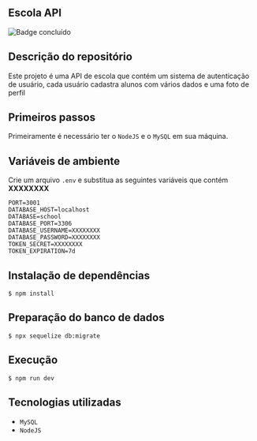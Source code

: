 ## Escola API
![Badge concluído](http://img.shields.io/static/v1?label=STATUS&message=CONCLUÍDO&color=GREEN&style=for-the-badge)

## Descrição do repositório
Este projeto é uma API de escola que contém um sistema de autenticação de usuário, cada usuário cadastra alunos com vários dados e uma foto de perfil

## Primeiros passos

Primeiramente é necessário ter o `NodeJS` e o `MySQL` em sua máquina.

## Variáveis de ambiente
Crie um arquivo `.env` e substitua as seguintes variáveis que contém **XXXXXXXX**

```env
PORT=3001
DATABASE_HOST=localhost
DATABASE=school
DATABASE_PORT=3306
DATABASE_USERNAME=XXXXXXXX
DATABASE_PASSWORD=XXXXXXXX
TOKEN_SECRET=XXXXXXXX
TOKEN_EXPIRATION=7d
```

## Instalação de dependências

```
$ npm install
```

## Preparação do banco de dados

```
$ npx sequelize db:migrate
```

## Execução

```
$ npm run dev
```

## Tecnologias utilizadas

- `MySQL`
- `NodeJS`
